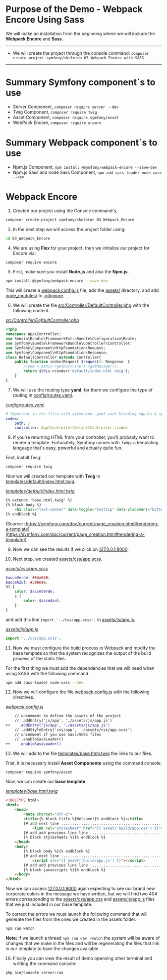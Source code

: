# Purpose of the Demo - Webpack Encore Using Sass

We will make an installation from the beginning where we will include the **Webpack Encore** and **Sass**.

---------------------------------------------------------------------------------------

* We will create the project through the console command: `composer create-project symfony/skeleton 03_Webpack_Encore_with_SASS`

---------------------------------------------------------------------------------------

# Summary Symfony component`s to use

* Server Component, `composer require server --dev`
* Twig Component, `composer require twig`
* Asset Component, `composer require symfony/asset`
* WebPack Encore, `composer require encore`

# Summary Webpack component`s to use

* Npm.js Component, `npm install @symfony/webpack-encore --save-dev`
* Npm.js Sass and node Sass Component, `npm add sass-loader node-sass --dev`

# Webpack Encore

1. Created our project using the Console command's, 

```bash
composer create-project symfony/skeleton 03_Webpack_Encore
```

2. In the next step we will access the project folder using:

```bash
cd 03_Webpack_Encore
```

4. We are using **Flex** for your project, then we initialize our project for Encore via:

```bash
composer require encore
```

5. First, make sure you install **Node.js** and also the **Npm.js**.

```bash
npm install @symfony/webpack-encore --save-dev
```

This will create a [webpack.config.js](webpack.config.js) file, add the [assets/](assets/) directory, and add [node_modules/](node_modules/) to [.gitignore](.gitignore).

6. We will create the file [src/Controller/DefaultController.php](src/Controller/DefaultController.php) with the following content.

_[src/Controller/DefaultController.php](src/Controller/DefaultController.php)_
```php
<?php
namespace App\Controller;
use Sensio\Bundle\FrameworkExtraBundle\Configuration\Route;
use Symfony\Bundle\FrameworkBundle\Controller\Controller;
use Symfony\Component\HttpFoundation\Request;
use Symfony\Component\HttpFoundation\Response;
class DefaultController extends Controller{
    public function index(Request $request): Response  {
        //$em = $this->getDoctrine()->getManager();
        return $this->render('default/index.html.twig');
    }
}
```

7. We will use the routing type **yaml**, for them we configure the type of routing in [config/routes.yaml](config/routes.yaml).

_[config/routes.yaml](config/routes.yaml)_
```yml
# Important in the files with extension .yaml each bleeding equals 4 spaces!!!!
index:
    path: /
    controller: App\Controller\DefaultController::index
```

8. If you're returning HTML from your controller, you'll probably want to render a template. Fortunately, Symfony comes with Twig: a templating language that's easy, powerful and actually quite fun.

First, install Twig:

```bash
composer require twig
```

Now we will created our template with **Twig** in [templates/default/index.html.twig](templates/default/index.html.twig).

_[templates/default/index.html.twig](templates/default/index.html.twig)_
```html
{% extends 'base.html.twig' %}
{% block body %}
    <h1 class="text-center" data-toggle="tooltip" data-placement="bottom" title="js de bootstrap funcionando :)" >Hello, we are using <s>Sass</s> in our project!</h1>
{% endblock %}
```

(Source: [https://symfony.com/doc/current/page_creation.html#rendering-a-template](https://symfony.com/doc/current/page_creation.html#rendering-a-template))

9. Now we can see the results if we click on [127.0.0.1:8000](127.0.0.1:8000).

10. Next step, we created [assets/css/app.scss](assets/css/app.scss).

_[assets/css/app.scss](assets/css/app.scss)_
```scss
$acceVerde: #84a640;
$acceAzul: #396696;
h1 {
    color: $acceVerde;
    s {
        color: $acceAzul;
    }
}
```

and add this line `import '../css/app.scss';` in [assets/js/app.js](assets/js/app.js).

_[assets/js/app.js](assets/js/app.js)_
```js
import '../css/app.scss';
```

11. Now we must configure the build process in Webpack and modify the base template so that the system recognizes the output of the build process of the static files.

For the first thing we must add the dependencies that we will need when using SASS with the following command.

```bash
npm add sass-loader node-sass --dev
```

12. Now we will configure the file [webpack.config.js](webpack.config.js) with the following directives.

_[webpack.config.js](webpack.config.js)_
```diff
    // uncomment to define the assets of the project
    // .addEntry('js/app', './assets/js/app.js')
++    .addEntry('js/app', './assets/js/app.js')
    // .addStyleEntry('css/app', './assets/css/app.scss')
    // uncomment if you use Sass/SCSS files
    // .enableSassLoader()
++    .enableSassLoader()
```

13. We will add to the file [templates/base.html.twig](templates/base.html.twig) the links to our files.

Frist, it is necessary install **Asset Componente** using the command console:

```bash
composer require symfony/asset
```

Now, we can create our **base template**.

_[templates/base.html.twig](templates/base.html.twig)_
```html
<!DOCTYPE html>
<html>
    <head>
        <meta charset="UTF-8">
        <title>{% block title %}Welcome!{% endblock %}</title>
        {# add next line .............................................................................. #}
            <link rel="stylesheet" href="{{ asset('build/app.css') }}">
        {# add add previous line line ................................................................. #}
        {% block stylesheets %}{% endblock %}
    </head>
    <body>
        {% block body %}{% endblock %}
        {# add next line .............................................................................. #}
            <script src="{{ asset('build/app.js') }}"></script>
        {# add add previous line line ................................................................. #}            
        {% block javascripts %}{% endblock %}
    </body>
</html>
```

Now we can access [127.0.0.1:8000](127.0.0.1:8000) again expecting to see our brand new corporate colors in the message we have written, but we will find two 404 errors corresponding to the [assets/css/app.css](assets/css/app.css) and [assets/js/app.js](assets/js/app.js) files that we just included in our base template.

To correct the errors we must launch the following command that will generate the files from the ones we created in the assets folder.

```bash
npm run watch
```

**Note:** If we launch a thread `npm run dev -watch` the system will be aware of changes that we make in the files and will be regenerating the files that link in our template to have the changes available.

16. Finally you can view the result of demo openning other terminal and writting the command console:

```bash
php bin/console server:run
```